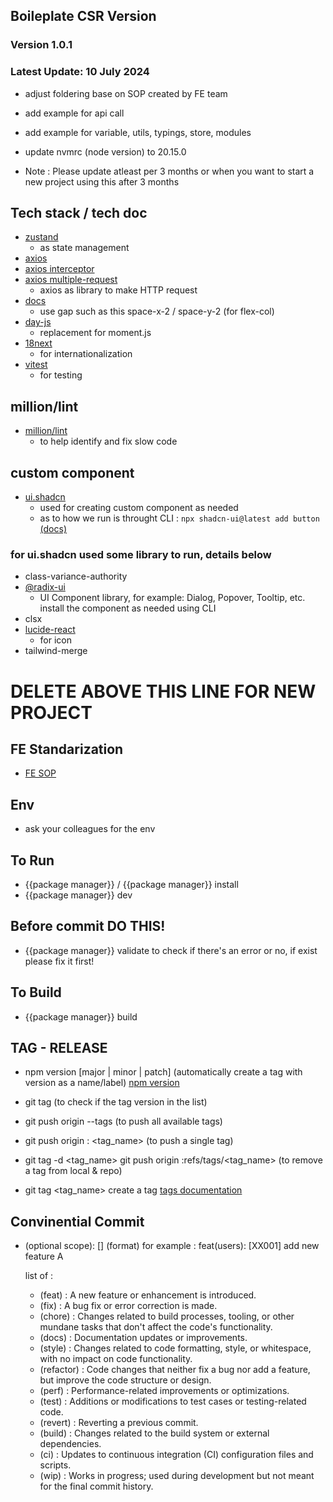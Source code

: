 ## Boileplate CSR Version

### Version 1.0.1

### Latest Update: 10 July 2024
- adjust foldering base on SOP created by FE team
- add example for api call
- add example for variable, utils, typings, store, modules
- update nvmrc (node version) to 20.15.0

- Note : Please update atleast per 3 months or when you want to start a new project using this after 3 months

## Tech stack / tech doc

- [zustand](https://github.com/pmndrs/zustand)
  - as state management
- [axios](https://www.npmjs.com/package/axios)
- [axios interceptor](https://www.bezkoder.com/axios-interceptors-refresh-token/)
- [axios multiple-request](https://stackoverflow.com/questions/57890667/axios-interceptor-refresh-token-for-multiple-requests)
  - axios as library to make HTTP request
- [docs](https://tailwindcss.com/docs/configuration)
  - use gap such as this space-x-2 / space-y-2 (for flex-col)
- [day-js](https://day.js.org/)
  - replacement for moment.js
- [18next](https://react.i18next.com/)
  - for internationalization
- [vitest](https://vitest.dev/)
  - for testing

## million/lint

- [million/lint](https://million.dev/)
  - to help identify and fix slow code

## custom component
  - [ui.shadcn](https://ui.shadcn.com/docs)
    - used for creating custom component as needed
    - as to how we run is throught CLI : ``npx shadcn-ui@latest add button`` [(docs)](https://ui.shadcn.com/docs/components/button)
  
  ### for ui.shadcn used some library to run, details below
  - class-variance-authority
  - [@radix-ui](https://www.radix-ui.com/)
    - UI Component library, for example: Dialog, Popover, Tooltip, etc. install the component as needed using CLI
  - clsx
  - [lucide-react](https://lucide.dev/guide/packages/lucide-react)
    - for icon
  - tailwind-merge

# DELETE ABOVE THIS LINE FOR NEW PROJECT

## FE Standarization

- [FE SOP](https://ultravoucher.atlassian.net/wiki/spaces/UE/pages/1387495548/SOP+Frontend+-+How+to+do)

## Env

- ask your colleagues for the env

## To Run

- {{package manager}} / {{package manager}} install
- {{package manager}} dev

## Before commit DO THIS!

- {{package manager}} validate
  to check if there's an error or no, if exist please fix it first!

## To Build

- {{package manager}} build

## TAG - RELEASE

- npm version [major | minor | patch]
  (automatically create a tag with version as a name/label)
  [npm version](https://docs.npmjs.com/cli/v6/commands/npm-version)

- git tag
  (to check if the tag version in the list)
- git push origin --tags
  (to push all available tags)
- git push origin : <tag_name>
  (to push a single tag)

- git tag -d <tag_name>
  git push origin :refs/tags/<tag_name>
  (to remove a tag from local & repo)

- git tag <tag_name>
  create a tag
  [tags documentation](https://support.atlassian.com/bitbucket-cloud/docs/repository-tags/)

## Convinential Commit

- <type>(optional scope): [<ticket-number>] <description>
  (format)
  for example : feat(users): [XX001] add new feature A

  list of <type>:

  - (feat) : A new feature or enhancement is introduced.
  - (fix) : A bug fix or error correction is made.
  - (chore) : Changes related to build processes, tooling, or other mundane tasks that don't affect the code's functionality.
  - (docs) : Documentation updates or improvements.
  - (style) : Changes related to code formatting, style, or whitespace, with no impact on code functionality.
  - (refactor) : Code changes that neither fix a bug nor add a feature, but improve the code structure or design.
  - (perf) : Performance-related improvements or optimizations.
  - (test) : Additions or modifications to test cases or testing-related code.
  - (revert) : Reverting a previous commit.
  - (build) : Changes related to the build system or external dependencies.
  - (ci) : Updates to continuous integration (CI) configuration files and scripts.
  - (wip) : Works in progress; used during development but not meant for the final commit history.
